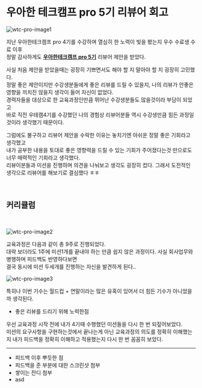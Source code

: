 # __우아한 테크캠프 pro 5기 리뷰어 회고__

![wtc-pro-image1](https://user-images.githubusercontent.com/28802545/209552506-228a4e7d-5d02-4e43-abc7-8631967477d5.jpeg)

지난 우아한테크캠프 pro 4기를 수강하며 열심히 한 노력이 빛을 봤는지 우수 수료생 수료 이후  
정말 감사하게도 [__우아한테크캠프 pro 5기__](https://edu.nextstep.camp/c/lqsBs7x0/) 리뷰어 제안을 받았다.

사실 처음 제안을 받았을때는 굉장히 기쁘면서도 해야 할 지 말아야 할 지 굉장히 고민했다.  
정말 좋은 제안이지만 수강생분들에게 좋은 리뷰를 드릴 수 있을지, 나의 리뷰가 안좋은 영향을 끼치진 않을지 생각이 들어 자신이 없었다.  
경력자들을 대상으로 한 교육과정인만큼 뛰어난 수강생분들도 많을것이라 부담이 되었고  
바로 직전 우테캠4기를 수강했던 나의 경험상 리뷰어분들 역시 수강생만큼 힘든 과정일것이라 생각했기 때문이다.

그럼에도 불구하고 리뷰어 제안을 수락한 이유는 놓치기엔 아쉬운 정말 좋은 기회라고 생각했고  
내가 공부한 내용을 토대로 좋은 영향력을 드릴 수 있는 기회가 주어졌다는것 만으로도 너무 매력적인 기회라고 생각했다.  
리뷰이분들과 미션을 진행하며 의견을 나눠보고 생각도 굉장히 컸다. 그래서 도전적인 생각으로 리뷰어를 해보기로 결심했다 ㅎㅎ

<br>

## __커리큘럼__

<br>

![wtc-pro-image2](https://user-images.githubusercontent.com/28802545/209554271-006dfc52-9d90-47dd-80a9-d776bd26ae0b.png)

교육과정은 다음과 같이 총 9주로 진행되었다.  
대략 보더라도 1주에 미션1개를 끝내야 하는 만큼 쉽지 않은 과정이다. 사실 회사업무와 병행하며 피드백도 반영하다보면  
결국 동시에 미션 두세개를 진행하는 자신을 발견하게 된다..

![wtc-pro-image3](https://user-images.githubusercontent.com/28802545/210038036-e2010955-1105-41c8-ba58-ff77e6435df6.jpeg)

특히나 이번 기수는 월드컵 + 연말이라는 많은 유혹이 있어서 더 힘든 기수가 아니었을까 생각된다.


- 좋은 리뷰를 드리기 위해 노력한점

우선 교육과정 시작 전에 내가 4기때 수행했던 미션들을 다시 한 번 되짚어보았다.  
미션의 요구사항을 구현하는것에서 끝나는게 아닌 교육과정의 의도를 정확히 이해했는지 내가 피드백을 정확히 이해하고 적용했는지 다시 한 번 꼼꼼히 보았다.

------------------------------------------------------------------------

- 피드백 이후 뿌듯한 점
- 피드백을 준 부분에 대한 스크린샷 첨부
- 쌓이는 잔디 첨부
- asd